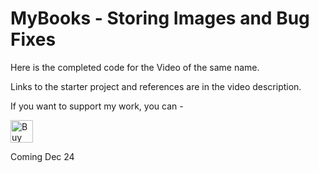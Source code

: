 # MyBooks - Storing Images and Bug Fixes

Here is the completed code for the Video of the same name.

Links to the starter project and references are in the video description.

If you want to support my work, you can - </br>

<a href='https://ko-fi.com/Z8Z22WRVG' target='_blank'><img height='36' style='border:0px;height:36px;' src='https://cdn.ko-fi.com/cdn/kofi3.png?v=2' border='0' alt='Buy Me a Coffee at ko-fi.com' /></a>



Coming Dec 24
